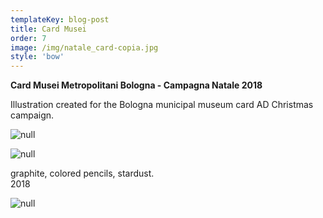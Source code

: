 ```yaml
---
templateKey: blog-post
title: Card Musei
order: 7
image: /img/natale_card-copia.jpg
style: 'bow'
---
```

**Card Musei Metropolitani Bologna - Campagna Natale 2018**

Illustration created for the Bologna municipal museum card AD Christmas campaign. 





![null](/img/pubblicok.jpg)

![null](/img/pubblic2.jpg)

graphite, colored pencils, stardust. \
2018

![null](/img/schermata-2019-01-12-alle-19.39.34.png)
